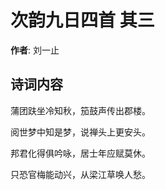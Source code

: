 # 次韵九日四首  其三

**作者**: 刘一止

## 诗词内容

蒲团趺坐冷知秋，笳鼓声传出郡楼。

阅世梦中知是梦，说禅头上更安头。

邦君化得俱吟咏，居士年应赋莫休。

只恐官梅能动兴，从梁江草唤人愁。

